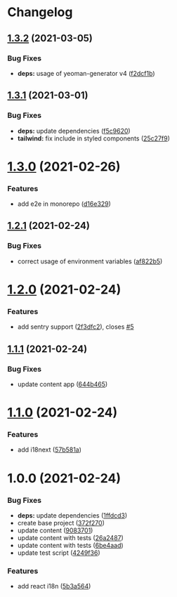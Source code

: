 # Changelog

## [1.3.2](https://github.com/mrmilu/generator-react-mrmilu/compare/v1.3.1...v1.3.2) (2021-03-05)


### Bug Fixes

* **deps:** usage of yeoman-generator v4 ([f2dcf1b](https://github.com/mrmilu/generator-react-mrmilu/commit/f2dcf1be7f0142955fa9d9a06b1ff92e7edc7f52))

## [1.3.1](https://github.com/mrmilu/generator-react-mrmilu/compare/v1.3.0...v1.3.1) (2021-03-01)


### Bug Fixes

* **deps:** update dependencies ([f5c9620](https://github.com/mrmilu/generator-react-mrmilu/commit/f5c9620c9c1cf894ce83df68b9af99f841933f68))
* **tailwind:** fix include in styled components ([25c27f9](https://github.com/mrmilu/generator-react-mrmilu/commit/25c27f91cf7c7508b9e151ec072598f5c5bda8dc))

# [1.3.0](https://github.com/mrmilu/generator-react-mrmilu/compare/v1.2.1...v1.3.0) (2021-02-26)


### Features

* add e2e in monorepo ([d16e329](https://github.com/mrmilu/generator-react-mrmilu/commit/d16e32961594b1b4a1489106ab74e0b53139be74))

## [1.2.1](https://github.com/mrmilu/generator-react-mrmilu/compare/v1.2.0...v1.2.1) (2021-02-24)


### Bug Fixes

* correct usage of environment variables ([af822b5](https://github.com/mrmilu/generator-react-mrmilu/commit/af822b5a88ce9432a01105cd2bc84e4945ba5bde))

# [1.2.0](https://github.com/mrmilu/generator-react-mrmilu/compare/v1.1.1...v1.2.0) (2021-02-24)


### Features

* add sentry support ([2f3dfc2](https://github.com/mrmilu/generator-react-mrmilu/commit/2f3dfc24b6f8df5deb7b2197d7885e2985c628f6)), closes [#5](https://github.com/mrmilu/generator-react-mrmilu/issues/5)

## [1.1.1](https://github.com/mrmilu/generator-react-mrmilu/compare/v1.1.0...v1.1.1) (2021-02-24)


### Bug Fixes

* update content app ([644b465](https://github.com/mrmilu/generator-react-mrmilu/commit/644b4650f73bd4aa5e569d5054d0a1ebf9bda796))

# [1.1.0](https://github.com/mrmilu/generator-react-mrmilu/compare/v1.0.0...v1.1.0) (2021-02-24)


### Features

* add i18next ([57b581a](https://github.com/mrmilu/generator-react-mrmilu/commit/57b581aa12f7b70930739ce6e62f44b118078f78))

# 1.0.0 (2021-02-24)


### Bug Fixes

* **deps:** update dependencies ([1ffdcd3](https://github.com/mrmilu/generator-react-mrmilu/commit/1ffdcd390585430325db51faec945f4bc8be795a))
* create base project ([372f270](https://github.com/mrmilu/generator-react-mrmilu/commit/372f270162aafa2c9a210a405908d6de3bf9606c))
* update content ([9083701](https://github.com/mrmilu/generator-react-mrmilu/commit/908370101421a1c0bbcb764e843f2520c7620695))
* update content with tests ([26a2487](https://github.com/mrmilu/generator-react-mrmilu/commit/26a24871049d34bfbe44ea308d938b9c19834e6d))
* update content with tests ([6be4aad](https://github.com/mrmilu/generator-react-mrmilu/commit/6be4aaddef94182863bae4e9b3cfae9102ef4e10))
* update test script ([4249f36](https://github.com/mrmilu/generator-react-mrmilu/commit/4249f361f7f91d5099ae859cd2b15c761cac71af))


### Features

* add react i18n ([5b3a564](https://github.com/mrmilu/generator-react-mrmilu/commit/5b3a5649823270a494a1dc3f7734010c44e98156))

